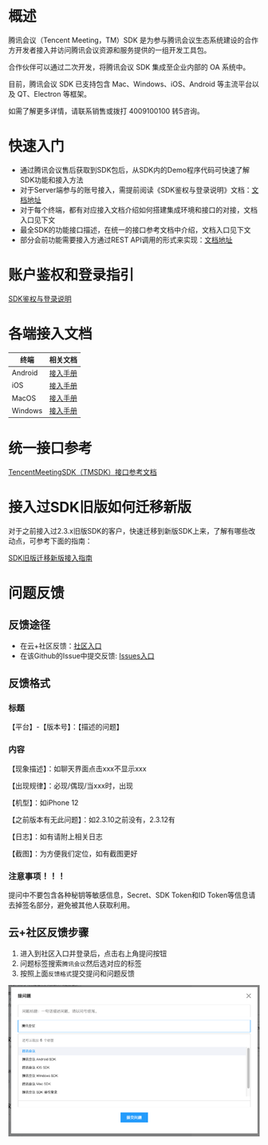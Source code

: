 
# 概述
腾讯会议（Tencent Meeting，TM）SDK 是为参与腾讯会议生态系统建设的合作方开发者接入并访问腾讯会议资源和服务提供的一组开发工具包。

合作伙伴可以通过二次开发，将腾讯会议 SDK 集成至企业内部的 OA 系统中。

目前，腾讯会议 SDK 已支持包含 Mac、Windows、iOS、Android 等主流平台以及 QT、Electron 等框架。

如需了解更多详情，请联系销售或拨打 4009100100 转5咨询。

# 快速入门

- 通过腾讯会议售后获取到SDK包后，从SDK内的Demo程序代码可快速了解SDK功能和接入方法
- 对于Server端参与的账号接入，需提前阅读《SDK鉴权与登录说明》文档：[文档地址](Docs/Common/SDK鉴权与登录说明.md)
- 对于每个终端，都有对应接入文档介绍如何搭建集成环境和接口的对接，文档入口见下文
- 最全SDK的功能接口描述，在统一的接口参考文档中介绍，文档入口见下文
- 部分会前功能需要接入方通过REST API调用的形式来实现：[文档地址](https://cloud.tencent.com/document/product/1095/42407)

# 账户鉴权和登录指引
[SDK鉴权与登录说明](Docs/Common/SDK鉴权与登录说明.md)

# 各端接入文档
| 终端 | 相关文档 |
|--- |--- |
| Android | [接入手册](Docs/Android/Android接入手册.md) |
| iOS | [接入手册](Docs/iOS/iOS接入手册.md) |
| MacOS | [接入手册](Docs/MacOS/MacOS接入手册.md) |
| Windows | [接入手册](Docs/Windows/Windows接入手册.md) |

# 统一接口参考
[TencentMeetingSDK（TMSDK）接口参考文档](Docs/Common/TencentMeetingSDK（TMSDK）接口参考文档.md)

# 接入过SDK旧版如何迁移新版

对于之前接入过2.3.x旧版SDK的客户，快速迁移到新版SDK上来，了解有哪些改动点，可参考下面的指南：

[SDK旧版迁移新版接入指南](Docs/Common/SDK旧版迁移新版接入指南.md)


# 问题反馈

## 反馈途径
- 在云+社区反馈：[社区入口](https://cloud.tencent.com/developer/tag/10945?entry=ask)
- 在该Github的Issue中提交反馈: [Issues入口](https://github.com/Tencent-Meeting/TencentMeetingSDK/issues)

## 反馈格式

### 标题
【平台】-【版本号】：【描述的问题】

### 内容
【现象描述】：如聊天界面点击xxx不显示xxx

【出现规律】：必现/偶现/当xxx时，出现

【机型】：如iPhone 12

【之前版本有无此问题】：如2.3.10之前没有，2.3.12有

【日志】：如有请附上相关日志

【截图】：为方便我们定位，如有截图更好

### 注意事项！！！
提问中不要包含各种秘钥等敏感信息，Secret、SDK Token和ID Token等信息请去掉签名部分，避免被其他人获取利用。

## 云+社区反馈步骤

1. 进入到社区入口并登录后，点击右上角提问按钮
2. 问题标签搜索`腾讯会议`然后选对应的标签
3. 按照上面`反馈格式`提交提问和问题反馈

![提问题选择腾讯会议标签](Docs/Common/images/sdk_tags.png)
